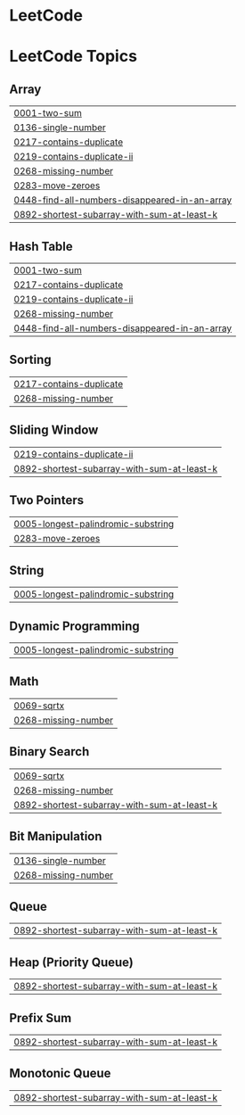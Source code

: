 # LeetCode
<!---LeetCode Topics Start-->
# LeetCode Topics
## Array
|  |
| ------- |
| [0001-two-sum](https://github.com/shiv-eshwar/LeetCode/tree/master/0001-two-sum) |
| [0136-single-number](https://github.com/shiv-eshwar/LeetCode/tree/master/0136-single-number) |
| [0217-contains-duplicate](https://github.com/shiv-eshwar/LeetCode/tree/master/0217-contains-duplicate) |
| [0219-contains-duplicate-ii](https://github.com/shiv-eshwar/LeetCode/tree/master/0219-contains-duplicate-ii) |
| [0268-missing-number](https://github.com/shiv-eshwar/LeetCode/tree/master/0268-missing-number) |
| [0283-move-zeroes](https://github.com/shiv-eshwar/LeetCode/tree/master/0283-move-zeroes) |
| [0448-find-all-numbers-disappeared-in-an-array](https://github.com/shiv-eshwar/LeetCode/tree/master/0448-find-all-numbers-disappeared-in-an-array) |
| [0892-shortest-subarray-with-sum-at-least-k](https://github.com/shiv-eshwar/LeetCode/tree/master/0892-shortest-subarray-with-sum-at-least-k) |
## Hash Table
|  |
| ------- |
| [0001-two-sum](https://github.com/shiv-eshwar/LeetCode/tree/master/0001-two-sum) |
| [0217-contains-duplicate](https://github.com/shiv-eshwar/LeetCode/tree/master/0217-contains-duplicate) |
| [0219-contains-duplicate-ii](https://github.com/shiv-eshwar/LeetCode/tree/master/0219-contains-duplicate-ii) |
| [0268-missing-number](https://github.com/shiv-eshwar/LeetCode/tree/master/0268-missing-number) |
| [0448-find-all-numbers-disappeared-in-an-array](https://github.com/shiv-eshwar/LeetCode/tree/master/0448-find-all-numbers-disappeared-in-an-array) |
## Sorting
|  |
| ------- |
| [0217-contains-duplicate](https://github.com/shiv-eshwar/LeetCode/tree/master/0217-contains-duplicate) |
| [0268-missing-number](https://github.com/shiv-eshwar/LeetCode/tree/master/0268-missing-number) |
## Sliding Window
|  |
| ------- |
| [0219-contains-duplicate-ii](https://github.com/shiv-eshwar/LeetCode/tree/master/0219-contains-duplicate-ii) |
| [0892-shortest-subarray-with-sum-at-least-k](https://github.com/shiv-eshwar/LeetCode/tree/master/0892-shortest-subarray-with-sum-at-least-k) |
## Two Pointers
|  |
| ------- |
| [0005-longest-palindromic-substring](https://github.com/shiv-eshwar/LeetCode/tree/master/0005-longest-palindromic-substring) |
| [0283-move-zeroes](https://github.com/shiv-eshwar/LeetCode/tree/master/0283-move-zeroes) |
## String
|  |
| ------- |
| [0005-longest-palindromic-substring](https://github.com/shiv-eshwar/LeetCode/tree/master/0005-longest-palindromic-substring) |
## Dynamic Programming
|  |
| ------- |
| [0005-longest-palindromic-substring](https://github.com/shiv-eshwar/LeetCode/tree/master/0005-longest-palindromic-substring) |
## Math
|  |
| ------- |
| [0069-sqrtx](https://github.com/shiv-eshwar/LeetCode/tree/master/0069-sqrtx) |
| [0268-missing-number](https://github.com/shiv-eshwar/LeetCode/tree/master/0268-missing-number) |
## Binary Search
|  |
| ------- |
| [0069-sqrtx](https://github.com/shiv-eshwar/LeetCode/tree/master/0069-sqrtx) |
| [0268-missing-number](https://github.com/shiv-eshwar/LeetCode/tree/master/0268-missing-number) |
| [0892-shortest-subarray-with-sum-at-least-k](https://github.com/shiv-eshwar/LeetCode/tree/master/0892-shortest-subarray-with-sum-at-least-k) |
## Bit Manipulation
|  |
| ------- |
| [0136-single-number](https://github.com/shiv-eshwar/LeetCode/tree/master/0136-single-number) |
| [0268-missing-number](https://github.com/shiv-eshwar/LeetCode/tree/master/0268-missing-number) |
## Queue
|  |
| ------- |
| [0892-shortest-subarray-with-sum-at-least-k](https://github.com/shiv-eshwar/LeetCode/tree/master/0892-shortest-subarray-with-sum-at-least-k) |
## Heap (Priority Queue)
|  |
| ------- |
| [0892-shortest-subarray-with-sum-at-least-k](https://github.com/shiv-eshwar/LeetCode/tree/master/0892-shortest-subarray-with-sum-at-least-k) |
## Prefix Sum
|  |
| ------- |
| [0892-shortest-subarray-with-sum-at-least-k](https://github.com/shiv-eshwar/LeetCode/tree/master/0892-shortest-subarray-with-sum-at-least-k) |
## Monotonic Queue
|  |
| ------- |
| [0892-shortest-subarray-with-sum-at-least-k](https://github.com/shiv-eshwar/LeetCode/tree/master/0892-shortest-subarray-with-sum-at-least-k) |
<!---LeetCode Topics End-->